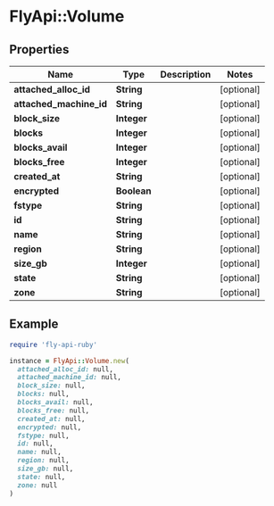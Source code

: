 # FlyApi::Volume

## Properties

| Name | Type | Description | Notes |
| ---- | ---- | ----------- | ----- |
| **attached_alloc_id** | **String** |  | [optional] |
| **attached_machine_id** | **String** |  | [optional] |
| **block_size** | **Integer** |  | [optional] |
| **blocks** | **Integer** |  | [optional] |
| **blocks_avail** | **Integer** |  | [optional] |
| **blocks_free** | **Integer** |  | [optional] |
| **created_at** | **String** |  | [optional] |
| **encrypted** | **Boolean** |  | [optional] |
| **fstype** | **String** |  | [optional] |
| **id** | **String** |  | [optional] |
| **name** | **String** |  | [optional] |
| **region** | **String** |  | [optional] |
| **size_gb** | **Integer** |  | [optional] |
| **state** | **String** |  | [optional] |
| **zone** | **String** |  | [optional] |

## Example

```ruby
require 'fly-api-ruby'

instance = FlyApi::Volume.new(
  attached_alloc_id: null,
  attached_machine_id: null,
  block_size: null,
  blocks: null,
  blocks_avail: null,
  blocks_free: null,
  created_at: null,
  encrypted: null,
  fstype: null,
  id: null,
  name: null,
  region: null,
  size_gb: null,
  state: null,
  zone: null
)
```

